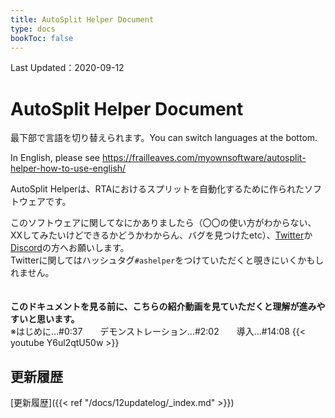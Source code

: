 ```yaml
---
title: AutoSplit Helper Document
type: docs
bookToc: false
---
```

Last Updated：2020-09-12
# AutoSplit Helper Document

最下部で言語を切り替えられます。You can switch languages at the bottom.

In English, please see https://frailleaves.com/myownsoftware/autosplit-helper-how-to-use-english/

AutoSplit Helperは、RTAにおけるスプリットを自動化するために作られたソフトウェアです。


このソフトウェアに関してなにかありましたら（〇〇の使い方がわからない、XXしてみたいけどできるかどうかわからん、バグを見つけたetc）、[Twitter](https://twitter.com/iemonglass)か[Discord](https://discord.gg/p8TAMn47P3)の方へお願いします。\
Twitterに関してはハッシュタグ```#ashelper```をつけていただくと覗きにいくかもしれません。\
\
\
**このドキュメントを見る前に、こちらの紹介動画を見ていただくと理解が進みやすいと思います。**\
※はじめに…#0:37　　デモンストレーション…#2:02　　導入…#14:08
{{< youtube Y6ul2qtU50w >}}






## 更新履歴

[更新履歴]({{< ref "/docs/12updatelog/_index.md" >}})

